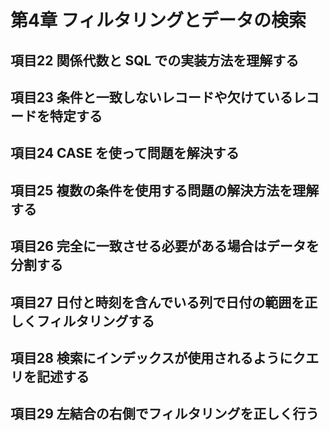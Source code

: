 # 第4章 フィルタリングとデータの検索 

## 項目22 関係代数と SQL での実装方法を理解する

## 項目23 条件と一致しないレコードや欠けているレコードを特定する

## 項目24 CASE を使って問題を解決する

## 項目25 複数の条件を使用する問題の解決方法を理解する

## 項目26 完全に一致させる必要がある場合はデータを分割する

## 項目27 日付と時刻を含んでいる列で日付の範囲を正しくフィルタリングする

## 項目28 検索にインデックスが使用されるようにクエリを記述する

## 項目29 左結合の右側でフィルタリングを正しく行う

